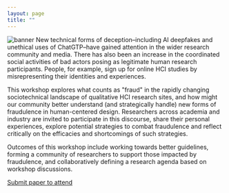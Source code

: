 ```yaml
---
layout: page
title: ""
---
```


![banner](assets/SampleBannerImageWorkshop.png)
New technical forms of deception–including AI deepfakes and unethical uses of ChatGTP–have gained attention in the wider research community and media. There has also been an increase in the coordinated social activities of bad actors posing as legitimate human research participants. People, for example, sign up for online HCI studies by misrepresenting their identities and experiences. 

This workshop explores what counts as "fraud" in the rapidly changing sociotechnical landscape of qualitative HCI research sites, and how might our community better understand (and strategically handle) new forms of fraudulence in human-centered design. Researchers across academia and industry are invited to participate in this discourse, share their personal experiences, explore potential strategies to combat fraudulence and reflect critically on the efficacies and shortcomings of such strategies. 

Outcomes of this workshop include working towards better guidelines, forming a community of researchers to support those impacted by fraudulence, and collaboratively defining a research agenda based on workshop discussions. 

[Submit paper to attend](https://fraud-in-hci.github.io/for-attendees/)

